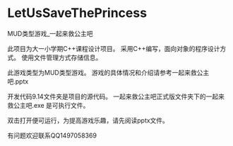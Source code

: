 # LetUsSaveThePrincess
MUD类型游戏_一起来救公主吧

此项目为大一小学期C++课程设计项目。
采用C++编写，面向对象的程序设计方式。
使用文件管理方式存储信息。

此游戏类型为MUD类型游戏。
游戏的具体情况和介绍请参考一起来救公主吧.pptx

开发代码9.14文件夹是项目的源代码。
一起来救公主吧正式版文件夹下的一起来救公主吧.exe
是可执行文件。

双击打开便可运行，为提高游戏乐趣，请先阅读pptx文件。

有问题欢迎联系QQ1497058369
